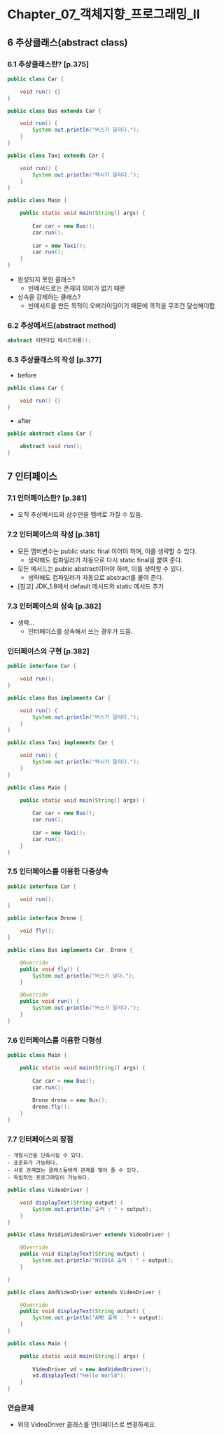# Chapter_07_객체지향_프로그래밍_II

## 6 추상클래스(abstract class)

### 6.1 추상클래스란? [p.375]
```java
public class Car {

    void run() {}
}
```
```java
public class Bus extends Car {

    void run() {
        System.out.println("버스가 달리다.");
    }
}
```
```java
public class Taxi extends Car {

    void run() {
        System.out.println("택시가 달리다.");
    }
}
```
```java
public class Main {

    public static void main(String[] args) {
        
        Car car = new Bus();
        car.run();
        
        car = new Taxi();
        car.run();
    }
}
```
* 완성되지 못한 클래스?
  - 빈메서드로는 존재의 의미가 없기 때문
* 상속을 강제하는 클래스?
  - 빈메서드를 만든 목적이 오버라이딩이기 때문에 목적을 무조건 달성해야함.

### 6.2 추상메서드(abstract method)
```java
abstract 리턴타입 메서드이름();
```
### 6.3 추상클래스의 작성 [p.377]
* before
```java
public class Car {

    void run() {}
}
```
* after
```java
public abstract class Car {

    abstract void run();
}
```
## 7 인터페이스

### 7.1 인터페이스란? [p.381]
* 오직 추상메서드와 상수만을 멤버로 가질 수 있음.

### 7.2 인터페이스의 작성 [p.381]
* 모든 멤버변수는 public static final 이어야 하며, 이를 생략할 수 있다.
  - 생략해도 컴파일러가 자동으로 다시 static final을 붙여 준다.
* 모든 메서드는 public abstract이어야 하며, 이를 생략할 수 있다.
  - 생략해도 컴파일러가 자동으로 abstract를 붙여 준다.
* [참고] JDK_1.8에서 default 메서드와 static 메서드 추가

### 7.3 인터페이스의 상속 [p.382]
* 생략...
  - 인터페이스를 상속해서 쓰는 경우가 드뭄.

### 인터페이스의 구현 [p.382]
```java
public interface Car {

    void run();
}
```
```java
public class Bus implements Car {

    void run() {
        System.out.println("버스가 달리다.");
    }
}
```
```java
public class Taxi implements Car {

    void run() {
        System.out.println("택시가 달리다.");
    }
}
```
```java
public class Main {

    public static void main(String[] args) {
        
        Car car = new Bus();
        car.run();
        
        car = new Taxi();
        car.run();
    }
}
```

### 7.5 인터페이스를 이용한 다중상속


```java
public interface Car {

    void run();
}
```
```java
public interface Drone {

    void fly();
}
```
```java
public class Bus implements Car, Drone {

    @Override
    public void fly() {
        System.out.println("버스가 날다.");       
    }

    @Override
    public void run() {
        System.out.println("버스가 달리다.");        
    }
}
```

### 7.6 인터페이스를 이용한 다형성
```java
public class Main {

    public static void main(String[] args) {
        
        Car car = new Bus();
        car.run();
        
        Drone drone = new Bus();
        drone.fly();
    }
}
```

### 7.7 인터페이스의 장점

```
- 개발시간을 단축시킬 수 있다.
- 표준화가 가능하다.
- 서로 관계없는 클래스들에게 관계를 맺어 줄 수 있다.
- 독립적인 프로그래밍이 가능하다.
```

```java
public class VideoDriver {

    void displayText(String output) {
        System.out.println("출력 : " + output);
    }
}
```
```java
public class NvidiaVideoDriver extends VideoDriver {

    @Override
    public void displayText(String output) {
        System.out.println("NVIDIA 출력 : " + output);        
    }

}
```
```java
public class AmdVideoDriver extends VideoDriver {

    @Override
    public void displayText(String output) {
        System.out.println("AMD 출력 : " + output);        
    }
}
```
```java
public class Main {

    public static void main(String[] args) {
        
        VideoDriver vd = new AmdVideoDriver();
        vd.displayText("Hello World");
    }
}
```

### 연습문제
* 위의 VideoDriver 클래스를 인터페이스로 변경하세요.
